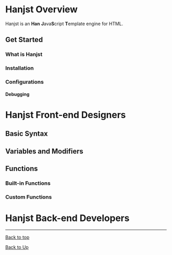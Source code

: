 
# Hanjst Overview

Hanjst is an **Han** **J**ava**S**cript **T**emplate engine for HTML.
## Get Started
### What is Hanjst
### Installation
### Configurations
#### Debugging

# Hanjst Front-end Designers
## Basic Syntax
## Variables and Modifiers
## Functions
### Built-in Functions
### Custom Functions

# Hanjst Back-end Developers


---
[Back to top](index)

[Back to Up](../index)
<!--stackedit_data:
eyJoaXN0b3J5IjpbOTkyMTA4NTM2LDQ0ODQ3MDMzMV19
-->